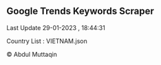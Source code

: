 

## Google Trends Keywords Scraper 
 
Last Update 29-01-2023 , 18:44:31

Country List :
VIETNAM.json



© Abdul Muttaqin 
